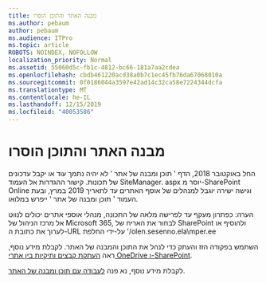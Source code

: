 ```yaml
---
title: מבנה האתר והתוכן הוסרו
ms.author: pebaum
author: pebaum
ms.audience: ITPro
ms.topic: article
ROBOTS: NOINDEX, NOFOLLOW
localization_priority: Normal
ms.assetid: 55060d5c-fb1c-4812-bc66-181a7aa2cdea
ms.openlocfilehash: cbdb461220acd38a0b7c1ec45fb76da67068010a
ms.sourcegitcommit: 0f0186044a3597e42ad14c32ca58e7224344dcfa
ms.translationtype: MT
ms.contentlocale: he-IL
ms.lasthandoff: 12/15/2019
ms.locfileid: "40053586"
---
```

# <a name="site-and-content-structure-removed"></a>מבנה האתר והתוכן הוסרו

החל באוקטובר 2018, הדף ' תוכן ומבנה של אתר ' לא יהיה נתמך עוד או יקבל עדכונים של תכונות. קישור ההגדרות אל העמוד SiteManager. aspx יוסר מ-SharePoint Online וגישה ישירה יוגבל למנהלים של אוסף האתרים עד לתאריך 2019 במרץ, ובעת העמוד ' תוכן ומבנה של אתר ' ייפרש במלואו. 

הערה: כפתרון מעקף עד לפרישה מלאה של התכונה, מנהלי אוספי אתרים יכולים לנווט אל מרכז הניהול של Microsoft 365, לבחור את האריח של SharePoint ולהוסיף או לערוך את כתובת ה-URL על-ידי החלפת '/olen.sesenno.ela\mper.ee 


השתמש בפקודה הזז והעתק כדי לנהל את התוכן והמבנה של האתר. לקבלת מידע נוסף, ראה [העתקת קבצים ותיקיות בין אתרי OneDrive ו-SharePoint](https://support.office.com/article/copy-files-and-folders-between-onedrive-and-sharepoint-sites-67a6323e-7fd4-4254-99a8-35613492a82f). 

לקבלת מידע נוסף, נא פנה [לעבודה עם תוכן ומבנה של האתר](https://support.office.com/article/Work-with-site-content-and-structure-30fcaad9-02b1-4347-8b03-e1ccc5a4c19f).
